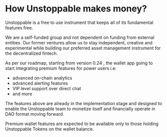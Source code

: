 # How Unstoppable makes money?

Unstoppable is a free to use instrument that keeps all of its fundamental features free.

We are a self-funded group and not dependent on funding from external entities. Our former ventures allow us to stay independent, creative and experimental while building our preferred asset management instrument for the decentralized fintech.

As per our roadmap, starting from version 0.24 , the wallet app going to start integrating premium features for power users i.e:

- advanced on-chain analytics
- advanced alerting features
- VIP level support over direct chat
- and more

The features above are already in the implementation stage and designed to enable the Unstoppable team to monetize itself and financially operate in DAO format moving forward.

Premium wallet features are expected to be available only to those holding Unstoppable Tokens on the wallet balance.
